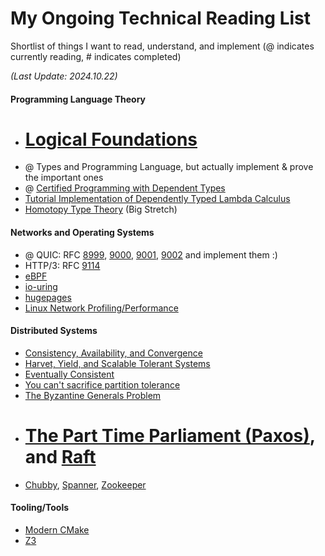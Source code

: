 # My Ongoing Technical Reading List

Shortlist of things I want to read, understand, and implement (@ indicates currently reading, # indicates completed)

*(Last Update: 2024.10.22)*

#### Programming Language Theory
- # [Logical Foundations](https://softwarefoundations.cis.upenn.edu/lf-current/index.html)
- @ Types and Programming Language, but actually implement & prove the important ones
- @ [Certified Programming with Dependent Types](http://adam.chlipala.net/cpdt/)
- [Tutorial Implementation of Dependently Typed Lambda Calculus](https://www.andres-loeh.de/LambdaPi/)
- [Homotopy Type Theory](https://homotopytypetheory.org/book/) (Big Stretch)

#### Networks and Operating Systems
- @ QUIC: RFC [8999](https://www.rfc-editor.org/rfc/rfc8999.html), [9000](https://www.rfc-editor.org/rfc/rfc9000.html), [9001](https://www.rfc-editor.org/rfc/rfc9001.html), [9002](https://www.rfc-editor.org/rfc/rfc9002.html) and implement them :)
- HTTP/3: RFC [9114](https://www.rfc-editor.org/rfc/rfc9114.html)
- [eBPF](https://eunomia.dev/tutorials/)
- [io-uring](https://unixism.net/loti/index.html)
- [hugepages](https://lwn.net/Articles/374424/)
- [Linux Network Profiling/Performance](https://ntk148v.github.io/posts/linux-network-performance-ultimate-guide/)

#### Distributed Systems
- [Consistency, Availability, and Convergence](https://www.cs.utexas.edu/~dahlin/papers/cac-tr.pdf)
- [Harvet, Yield, and Scalable Tolerant Systems](https://s3.amazonaws.com/systemsandpapers/papers/FOX_Brewer_99-Harvest_Yield_and_Scalable_Tolerant_Systems.pdf)
- [Eventually Consistent](https://www.allthingsdistributed.com/2008/12/eventually_consistent.html)
- [You can't sacrifice partition tolerance](https://codahale.com/you-cant-sacrifice-partition-tolerance/)
- [The Byzantine Generals Problem](https://lamport.azurewebsites.net/pubs/byz.pdf)
- # [The Part Time Parliament (Paxos)](https://lamport.azurewebsites.net/pubs/lamport-paxos.pdf), and [Raft](https://raft.github.io/raft.pdf)
- [Chubby](https://static.googleusercontent.com/media/research.google.com/en//archive/chubby-osdi06.pdf), [Spanner](https://static.googleusercontent.com/media/research.google.com/en//archive/spanner-osdi2012.pdf), [Zookeeper](https://www.usenix.org/legacy/event/atc10/tech/full_papers/Hunt.pdf)

#### Tooling/Tools
- [Modern CMake](https://cliutils.gitlab.io/modern-cmake/README.html)
- [Z3](https://theory.stanford.edu/~nikolaj/programmingz3.html)
